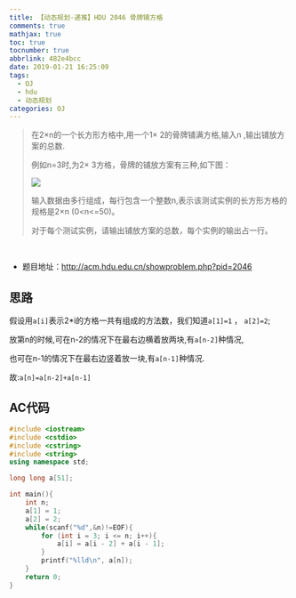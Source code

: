 ```yaml
---
title: 【动态规划-递推】HDU 2046 骨牌铺方格
comments: true
mathjax: true
toc: true
tocnumber: true
abbrlink: 482e4bcc
date: 2019-01-21 16:25:09
tags:
  - OJ
  - hdu
  - 动态规划
categories: OJ
---
```


> 在2×n的一个长方形方格中,用一个1× 2的骨牌铺满方格,输入n ,输出铺放方案的总数.
>
> 例如n=3时,为2× 3方格，骨牌的铺放方案有三种,如下图：
>
> ![](https://photo.hushhw.cn/images/C40-1003-1.jpg)
>
> 输入数据由多行组成，每行包含一个整数n,表示该测试实例的长方形方格的规格是2×n (0<n<=50)。
>
> 对于每个测试实例，请输出铺放方案的总数，每个实例的输出占一行。

<!-- more -->

​         

- 题目地址：http://acm.hdu.edu.cn/showproblem.php?pid=2046



## 思路

假设用`a[i]`表示2*i的方格一共有组成的方法数，我们知道`a[1]=1` ， `a[2]=2`;

放第n的时候,可在n-2的情况下在最右边横着放两块,有`a[n-2]`种情况,

也可在n-1的情况下在最右边竖着放一块,有`a[n-1]`种情况.

故:`a[n]=a[n-2]+a[n-1]`




## AC代码

```c++
#include <iostream>
#include <cstdio>
#include <cstring>
#include <string>
using namespace std;

long long a[51];

int main(){
    int n;
    a[1] = 1;
    a[2] = 2;
    while(scanf("%d",&n)!=EOF){
        for (int i = 3; i <= n; i++){
            a[i] = a[i - 2] + a[i - 1];
        }
        printf("%lld\n", a[n]);
    }
    return 0;
}
```

